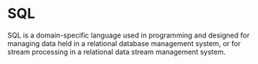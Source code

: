# SQL

SQL is a domain-specific language used in programming and designed for managing data held in a relational database management system, or for stream processing in a relational data stream management system.
